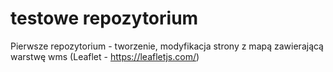 # testowe repozytorium 

Pierwsze repozytorium - tworzenie, modyfikacja strony z mapą zawierającą warstwę wms (Leaflet - https://leafletjs.com/)
